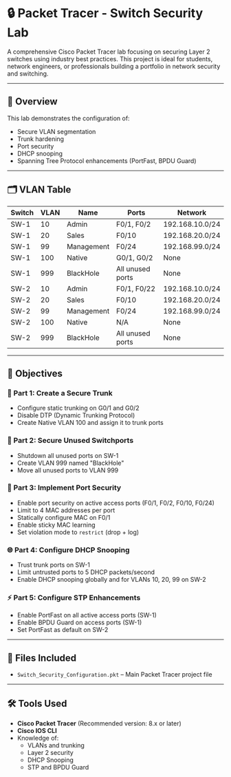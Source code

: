 # 🔒 Packet Tracer - Switch Security Lab

A comprehensive Cisco Packet Tracer lab focusing on securing Layer 2 switches using industry best practices. This project is ideal for students, network engineers, or professionals building a portfolio in network security and switching.

---

## 🧠 Overview

This lab demonstrates the configuration of:
- Secure VLAN segmentation
- Trunk hardening
- Port security
- DHCP snooping
- Spanning Tree Protocol enhancements (PortFast, BPDU Guard)

---

## 🗂 VLAN Table

| Switch | VLAN | Name        | Ports              | Network           |
|--------|------|-------------|--------------------|-------------------|
| SW-1   | 10   | Admin       | F0/1, F0/2          | 192.168.10.0/24   |
| SW-1   | 20   | Sales       | F0/10               | 192.168.20.0/24   |
| SW-1   | 99   | Management  | F0/24               | 192.168.99.0/24   |
| SW-1   | 100  | Native      | G0/1, G0/2          | None              |
| SW-1   | 999  | BlackHole   | All unused ports    | None              |
| SW-2   | 10   | Admin       | F0/1, F0/22         | 192.168.10.0/24   |
| SW-2   | 20   | Sales       | F0/10               | 192.168.20.0/24   |
| SW-2   | 99   | Management  | F0/24               | 192.168.99.0/24   |
| SW-2   | 100  | Native      | N/A                 | None              |
| SW-2   | 999  | BlackHole   | All unused ports    | None              |

---

## 🎯 Objectives

### 🔗 Part 1: Create a Secure Trunk
- Configure static trunking on G0/1 and G0/2
- Disable DTP (Dynamic Trunking Protocol)
- Create Native VLAN 100 and assign it to trunk ports

### 📴 Part 2: Secure Unused Switchports
- Shutdown all unused ports on SW-1
- Create VLAN 999 named "BlackHole"
- Move all unused ports to VLAN 999

### 🔐 Part 3: Implement Port Security
- Enable port security on active access ports (F0/1, F0/2, F0/10, F0/24)
- Limit to 4 MAC addresses per port
- Statically configure MAC on F0/1
- Enable sticky MAC learning
- Set violation mode to `restrict` (drop + log)

### 🌐 Part 4: Configure DHCP Snooping
- Trust trunk ports on SW-1
- Limit untrusted ports to 5 DHCP packets/second
- Enable DHCP snooping globally and for VLANs 10, 20, 99 on SW-2

### ⚡ Part 5: Configure STP Enhancements
- Enable PortFast on all active access ports (SW-1)
- Enable BPDU Guard on access ports (SW-1)
- Set PortFast as default on SW-2

---

## 💾 Files Included

- `Switch_Security_Configuration.pkt` – Main Packet Tracer project file

---

## 🛠 Tools Used

- **Cisco Packet Tracer** (Recommended version: 8.x or later)
- **Cisco IOS CLI**
- Knowledge of:
  - VLANs and trunking
  - Layer 2 security
  - DHCP Snooping
  - STP and BPDU Guard
